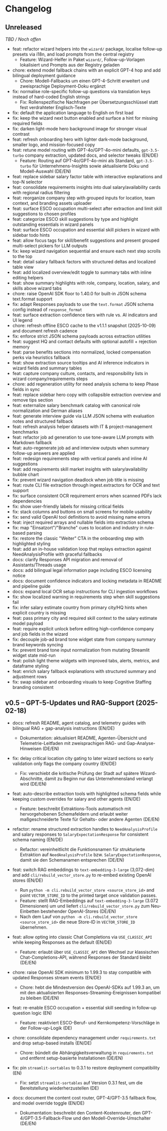 # Changelog

## Unreleased
_TBD / Noch offen_

- feat: refactor wizard helpers into the `wizard/` package, localise follow-up presets via i18n, and load prompts from the central registry
  - Feature: Wizard-Helfer in Paket `wizard/`, Follow-up-Vorlagen lokalisiert und Prompts aus der Registry geladen
- chore: extend model fallback chains with an explicit GPT-4 hop and add bilingual deployment guidance
  - Chore: Modell-Fallbacks um einen GPT-4-Schritt erweitert und zweisprachige Deployment-Doku ergänzt
- fix: normalise role-specific follow-up questions via translation keys instead of hard-coded English strings
  - Fix: Rollenspezifische Nachfragen per Übersetzungsschlüssel statt fest verdrahteter Englisch-Texte
- fix: default the application language to English on first load
- fix: keep the wizard next button enabled and surface a hint for missing required fields
- fix: darken light-mode hero background image for stronger visual contrast
- feat: refresh onboarding hero with lighter dark-mode background, smaller logo, and mission-focused copy
- feat: retune model routing with GPT-4o/GPT-4o-mini defaults, `gpt-3.5-turbo` company extraction, updated docs, and selector tweaks (EN/DE)
  - Feature: Routing auf GPT-4o/GPT-4o-mini als Standard, `gpt-3.5-turbo` für Unternehmens-Insights sowie aktualisierte Doku und Modell-Auswahl (DE/EN)
- feat: replace sidebar salary factor table with interactive explanations and top-N selector
- feat: consolidate requirements insights into dual salary/availability cards with regional radius filtering
- feat: reorganize company step with grouped inputs for location, team context, and branding assets uploader
- feat: surface ESCO occupation multi-select after extraction and limit skill suggestions to chosen profiles
- feat: categorize ESCO skill suggestions by type and highlight outstanding essentials in wizard panels
- feat: surface ESCO occupation and essential skill pickers in wizard with sidebar todo hints
- feat: allow focus tags for skill/benefit suggestions and present grouped multi-select pickers for LLM outputs
- fix: keep wizard navigation sequential and ensure each next step scrolls to the top
- feat: detail salary fallback factors with structured deltas and localized table view
- feat: add localized overview/edit toggle to summary tabs with inline editing helpers
- feat: show summary highlights with role, company, location, salary, and skills above wizard tabs
- chore: raise OpenAI SDK floor to 1.40.0 for built-in JSON schema text.format support
- fix: adapt Responses payloads to use the ``text.format`` JSON schema config instead of ``response_format``
- feat: surface extraction confidence tiers with rule vs. AI indicators and UI legend
- chore: refresh offline ESCO cache to the v1.1.1 snapshot (2025-10-09) and document refresh cadence
- fix: enforce strict JSON schema payloads across extraction utilities
- feat: suggest HQ and contact defaults with optional autofill + rejection memory
- feat: parse benefits sections into normalized, locked compensation perks via heuristics fallback
- feat: show extraction source tooltips and AI inference indicators in wizard fields and summary tables
- feat: capture company culture, contacts, and responsibility lists in wizard company/requirements steps
- chore: add regeneration utility for need analysis schema to keep Phase fields in sync
- feat: replace sidebar hero copy with collapsible extraction overview and remove tips section
- feat: externalize salary benchmark catalog with canonical role normalization and German aliases
- feat: generate interview guide via LLM JSON schema with evaluation notes and structured fallback
- feat: refresh analysis helper datasets with IT & project-management benchmarks
- feat: refactor job ad generation to use tone-aware LLM prompts with Markdown fallback
- feat: auto-regenerate job ad and interview outputs when summary follow-up answers are applied
- feat: redesign requirements step with vertical panels and inline AI suggestions
- feat: add requirements skill market insights with salary/availability bubble chart
- fix: prevent wizard navigation deadlock when job title is missing
- feat: route CLI file extraction through ingest.extractors for OCR and text support
- fix: surface consistent OCR requirement errors when scanned PDFs lack dependencies
- fix: show user-friendly labels for missing critical fields
- fix: stack columns and buttons on small screens for mobile usability
- fix: send valid OpenAI tool definitions to avoid missing name errors
- feat: inject required arrays and nullable fields into extraction schema
- fix: map "Einsatzort"/"Branche" cues to location and industry in rule-based parsing
- fix: restore the classic "Weiter" CTA in the onboarding step with highlighted styling
- feat: add an in-house validation loop that replays extraction against NeedAnalysisProfile with graceful fallbacks
- docs: clarify Responses API migration and removal of Assistants/Threads usage
- docs: add bilingual legal information page including ESCO licensing notice
- docs: document confidence indicators and locking metadata in README and pipeline guide
- docs: expand local OCR setup instructions for CLI ingestion workflows
- fix: show localized warning in requirements step when skill suggestions fail
- fix: infer salary estimate country from primary city/HQ hints when explicit country is missing
- feat: pass primary city and required skill context to the salary estimate model payload
- feat: require explicit unlock before editing high-confidence company and job fields in the wizard
- fix: decouple job-ad brand tone widget state from company summary brand keywords syncing
- fix: prevent brand tone input normalization from mutating Streamlit widget state mid-run
- feat: polish light theme widgets with improved tabs, alerts, metrics, and dataframe styling
- feat: enrich salary fallback explanations with structured summary and adjustment rows
- fix: swap sidebar and onboarding visuals to keep Cognitive Staffing branding consistent

## v0.5 – GPT-5-Updates und RAG-Support (2025-02-18)
- docs: refresh README, agent catalog, and telemetry guides with bilingual RAG + gap-analysis instructions (EN/DE)
  - Dokumentation: aktualisiert README, Agenten-Übersicht und Telemetrie-Leitfaden mit zweisprachigen RAG- und Gap-Analyse-Hinweisen (DE/EN)
- fix: delay critical location city gating to later wizard sections so early validation only flags the company country (EN/DE)
  - Fix: verschiebt die kritische Prüfung der Stadt auf spätere Wizard-Abschnitte, damit zu Beginn nur das Unternehmensland verlangt wird (DE/EN)
- feat: auto-describe extraction tools with highlighted schema fields while keeping custom overrides for salary and other agents (EN/DE)
  - Feature: beschreibt Extraktions-Tools automatisch mit hervorgehobenen Schemafeldern und erlaubt weiter maßgeschneiderte Texte für Gehalts- oder andere Agenten (DE/EN)
- refactor: rename structured extraction handles to `NeedAnalysisProfile` and salary responses to `SalaryExpectationResponse` for consistent schema naming (EN/DE)
  - Refactor: vereinheitlicht die Funktionsnamen für strukturierte Extraktion auf `NeedAnalysisProfile` bzw. `SalaryExpectationResponse`, damit sie den Schemanamen entsprechen (DE/EN)

- feat: switch RAG embeddings to `text-embedding-3-large` (3,072-dim) and add `cli/rebuild_vector_store.py` to re-embed existing OpenAI stores (EN/DE)
  - Run `python -m cli.rebuild_vector_store <source_store_id>` and point `VECTOR_STORE_ID` to the printed target once validation passes.
  - Feature: stellt RAG-Embeddings auf `text-embedding-3-large` (3.072 Dimensionen) um und liefert `cli/rebuild_vector_store.py` zum Neu-Einbetten bestehender OpenAI-Stores (DE/EN)
  - Nach dem Lauf von `python -m cli.rebuild_vector_store <source_store_id>` die neue Store-ID in `VECTOR_STORE_ID` übernehmen.
- feat: allow opting into classic Chat Completions via `USE_CLASSIC_API` while keeping Responses as the default (EN/DE)
  - Feature: erlaubt über `USE_CLASSIC_API` den Wechsel zur klassischen Chat-Completions-API, während Responses der Standard bleibt (DE/EN)
- chore: raise OpenAI SDK minimum to 1.99.3 to stay compatible with updated Responses stream events (EN/DE)
  - Chore: hebt die Mindestversion des OpenAI-SDKs auf 1.99.3 an, um mit den aktualisierten Responses-Streaming-Ereignissen kompatibel zu bleiben (DE/EN)
- feat: re-enable ESCO occupation + essential skill seeding in follow-up question logic (EN)
  - Feature: reaktiviert ESCO-Beruf- und Kernkompetenz-Vorschläge in der Follow-up-Logik (DE)
- chore: consolidate dependency management under `requirements.txt` and drop setup-based installs (EN/DE)
  - Chore: bündelt die Abhängigkeitsverwaltung in `requirements.txt` und entfernt setup-basierte Installationen (DE/EN)
- fix: pin `streamlit-sortables` to 0.3.1 to restore deployment compatibility (EN)
  - Fix: setzt `streamlit-sortables` auf Version 0.3.1 fest, um die Bereitstellung wiederherzustellen (DE)
- docs: document the content cost router, GPT-4/GPT-3.5 fallback flow, and model override toggle (EN/DE)
  - Dokumentation: beschreibt den Content-Kostenrouter, den GPT-4/GPT-3.5-Fallback-Flow und den Modell-Override-Umschalter (DE/EN)
